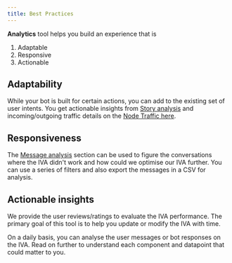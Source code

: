 ```yaml
---
title: Best Practices
---
```


**Analytics** tool helps you build an experience that is

1. Adaptable
2. Responsive
3. Actionable

## Adaptability

While your bot is built for certain actions, you can add to the existing set of user intents. You get actionable insights from [Story analysis](https://docs.haptik.ai/bot-analytics/story-analysis) and incoming/outgoing traffic details on the [Node Traffic here](https://docs.haptik.ai/bot-analytics/node-traffic).

## Responsiveness

The [Message analysis](https://docs.haptik.ai/bot-analytics/using-message-analysis) section can be used to figure the conversations where the IVA didn't work and how could we optimise our IVA further. You can use a series of filters and also export the messages in a CSV for analysis.

## Actionable insights

We provide the user reviews/ratings to evaluate the IVA performance. The primary goal of this tool is to help you update or modify the IVA with time. 

On a daily basis, you can analyse the user messages or bot responses on the IVA. Read on further to understand each component and datapoint that could matter to you. 
